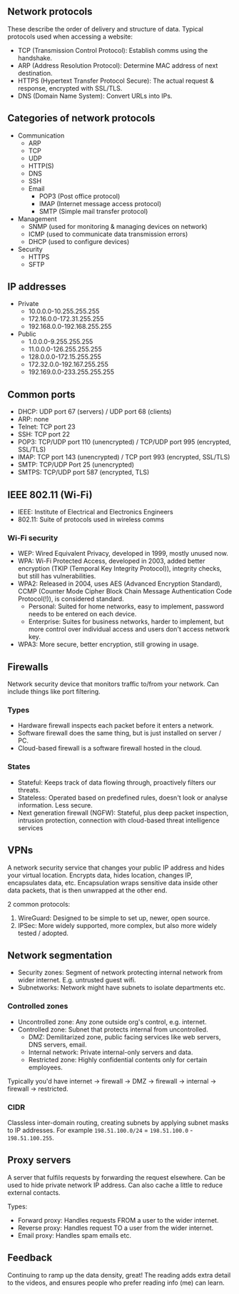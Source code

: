 ## Network protocols

These describe the order of delivery and structure of data. Typical protocols used when accessing a website:

- TCP (Transmission Control Protocol): Establish comms using the handshake.
- ARP (Address Resolution Protocol): Determine MAC address of next destination.
- HTTPS (Hypertext Transfer Protocol Secure): The actual request & response, encrypted with SSL/TLS.
- DNS (Domain Name System): Convert URLs into IPs.

## Categories of network protocols

- Communication
  - ARP
  - TCP
  - UDP
  - HTTP(S)
  - DNS
  - SSH
  - Email
    - POP3 (Post office protocol)
    - IMAP (Internet message access protocol)
    - SMTP (Simple mail transfer protocol)
- Management
  - SNMP (used for monitoring & managing devices on network)
  - ICMP (used to communicate data transmission errors)
  - DHCP (used to configure devices)
- Security
  - HTTPS
  - SFTP

## IP addresses

- Private
  - 10.0.0.0-10.255.255.255
  - 172.16.0.0-172.31.255.255
  - 192.168.0.0-192.168.255.255
- Public
  - 1.0.0.0-9.255.255.255
  - 11.0.0.0-126.255.255.255
  - 128.0.0.0-172.15.255.255
  - 172.32.0.0-192.167.255.255
  - 192.169.0.0-233.255.255.255

## Common ports

- DHCP: UDP port 67 (servers) / UDP port 68 (clients)
- ARP: none
- Telnet: TCP port 23
- SSH: TCP port 22
- POP3: TCP/UDP port 110 (unencrypted) / TCP/UDP port 995 (encrypted, SSL/TLS)
- IMAP: TCP port 143 (unencrypted) / TCP port 993 (encrypted, SSL/TLS)
- SMTP: TCP/UDP Port 25 (unencrypted)
- SMTPS: TCP/UDP port 587 (encrypted, TLS)

## IEEE 802.11 (Wi-Fi)

- IEEE: Institute of Electrical and Electronics Engineers
- 802.11: Suite of protocols used in wireless comms

### Wi-Fi security

- WEP: Wired Equivalent Privacy, developed in 1999, mostly unused now.
- WPA: Wi-Fi Protected Access, developed in 2003, added better encryption (TKIP (Temporal Key Integrity Protocol)), integrity checks, but still has vulnerabilities.
- WPA2: Released in 2004, uses AES (Advanced Encryption Standard), CCMP (Counter Mode Cipher Block Chain Message Authentication Code Protocol(!)), is considered standard.
  - Personal: Suited for home networks, easy to implement, password needs to be entered on each device.
  - Enterprise: Suites for business networks, harder to implement, but more control over individual access and users don't access network key.
- WPA3: More secure, better encryption, still growing in usage.

## Firewalls

Network security device that monitors traffic to/from your network. Can include things like port filtering.

### Types

- Hardware firewall inspects each packet before it enters a network.
- Software firewall does the same thing, but is just installed on server / PC.
- Cloud-based firewall is a software firewall hosted in the cloud.

### States

- Stateful: Keeps track of data flowing through, proactively filters our threats.
- Stateless: Operated based on predefined rules, doesn't look or analyse information. Less secure.
- Next generation firewall (NGFW): Stateful, plus deep packet inspection, intrusion protection, connection with cloud-based threat intelligence services

## VPNs
A network security service that changes your public IP address and hides your virtual location. Encrypts data, hides location, changes IP, encapsulates data, etc. Encapsulation wraps sensitive data inside other data packets, that is then unwrapped at the other end.

2 common protocols:

1. WireGuard: Designed to be simple to set up, newer, open source.
2. IPSec: More widely supported, more complex, but also more widely tested / adopted.

## Network segmentation

- Security zones: Segment of network protecting internal network from wider internet. E.g. untrusted guest wifi.
- Subnetworks: Network might have subnets to isolate departments etc.

### Controlled zones

- Uncontrolled zone: Any zone outside org's control, e.g. internet.
- Controlled zone: Subnet that protects internal from uncontrolled.
  - DMZ: Demilitarized zone, public facing services like web servers, DNS servers, email.
  - Internal network: Private internal-only servers and data.
  - Restricted zone: Highly confidential contents only for certain employees.

Typically you'd have internet -> firewall -> DMZ -> firewall -> internal -> firewall -> restricted.

### CIDR

Classless inter-domain routing, creating subnets by applying subnet masks to IP addresses. For example `198.51.100.0/24` = `198.51.100.0` - `198.51.100.255`.

## Proxy servers

A server that fulfils requests by forwarding the request elsewhere. Can be used to hide private network IP address. Can also cache a little to reduce external contacts.

Types:

- Forward proxy: Handles requests FROM a user to the wider internet.
- Reverse proxy: Handles request TO a user from the wider internet.
- Email proxy: Handles spam emails etc.

## Feedback

Continuing to ramp up the data density, great! The reading adds extra detail to the videos, and ensures people who prefer reading info (me) can learn.
